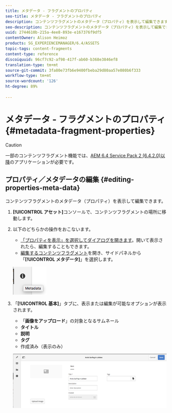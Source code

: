 ```yaml
---
title: メタデータ - フラグメントのプロパティ
seo-title: メタデータ - フラグメントのプロパティ
description: コンテンツフラグメントのメタデータ（プロパティ）を表示して編集できます。
seo-description: コンテンツフラグメントのメタデータ（プロパティ）を表示して編集できます。
uuid: 2744610b-215a-4ee8-893e-e167376f9df5
contentOwner: Alison Heimoz
products: SG_EXPERIENCEMANAGER/6.4/ASSETS
topic-tags: content-fragments
content-type: reference
discoiquuid: 96cf7c92-af98-417f-ab60-b368e3846ef8
translation-type: tm+mt
source-git-commit: 3fa80e73fb6e9400fbeba29d80aa57e080b6f333
workflow-type: tm+mt
source-wordcount: '126'
ht-degree: 89%

---
```



# メタデータ - フラグメントのプロパティ {#metadata-fragment-properties}

>[!CAUTION]
>
>一部のコンテンツフラグメント機能では、[AEM 6.4 Service Pack 2 (6.4.2.0)以降](/help/release-notes/sp-release-notes.md)のアプリケーションが必要です。

## プロパティ／メタデータの編集 {#editing-properties-meta-data}

コンテンツフラグメントのメタデータ（プロパティ）を表示して編集できます。

1. **[!UICONTROL アセット]**&#x200B;コンソールで、コンテンツフラグメントの場所に移動します。
1. 以下のどちらかの操作をおこないます。

   * [「プロパティを表示」を選択してダイアログを開きます](managing-assets-touch-ui.md#editing-properties)。開いて表示されたら、編集することもできます。
   * [編集するコンテンツフラグメント](content-fragments-managing.md#opening-the-fragment-editor)を開き、サイドパネルから「**[!UICONTROL メタデータ]**」を選択します。

   ![cfm-6420-06](assets/cfm-6420-06.png)

1. 「**[!UICONTROL 基本]**」タブに、表示または編集が可能なオプションが表示されます。

   * 「**画像をアップロード**」の対象となるサムネール
   * **タイトル**
   * **説明**
   * **タグ**
   * 作成済み（表示のみ）

   ![cfm-6420-07](assets/cfm-6420-07.png)

